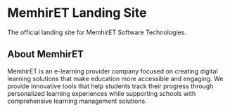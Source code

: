 # MemhirET Landing Site

The official landing site for MemhirET Software Technologies.

## About MemhirET

MemhirET is an e-learning provider company focused on creating digital learning solutions that make education more accessible and engaging. We provide innovative tools that help students track their progress through personalized learning experiences while supporting schools with comprehensive learning management solutions.
